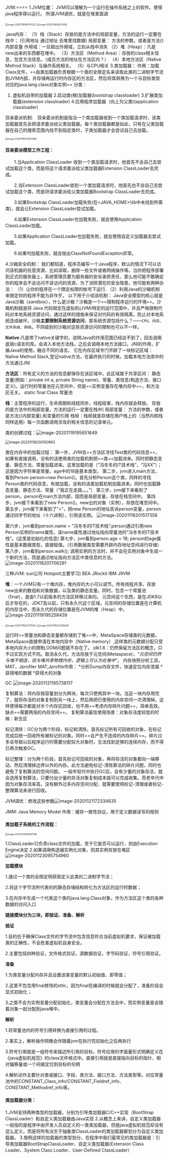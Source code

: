 JVM:====
1.JVM位置：
JVM可以理解为一个运行在操作系统之上的软件。使得java程序得以运行。
所谓JVM调优，就是在堆里面调

<img src="C:\Users\Crazycreate\AppData\Roaming\Typora\typora-user-images\image-20201116160747021.png" alt="image-20201116160747021" style="zoom: 50%;" />

<img src="C:\Users\Crazycreate\AppData\Roaming\Typora\typora-user-images\image-20201116163217492.png" alt="image-20201116163217492" style="zoom: 50%;" />

.java内存： （1）栈（Stack）存放的是方法中的局部变量，方法的运行一定要在栈中；
							(引用地址 通过地址 去堆里找数据)
                             局部变量： 方法的参数，或者是方法{}内部变量
                             作用域：一旦超出作用域，立刻从栈中消失
                      （2）堆（Heap）：凡是new出来的东西都在堆中。
                      （3）方法区（Method Area）：存放的class相关信息，包含方法信息。（成员方法的地址在方法区内？）
                      （4）本地方法区（Native Method Stack）与操作系统相关。
                      （5）与CPU相关
3.类加载器：
作用：加载Class文件，==由类加载器负责根据一个类的全限定名来读取此类的二进制字节流到JVM内部，并存储再运行时内存区的方法区，然后将其转换为一个与目标类型对应的java.lang.class对象实例==
分类：

1. 虚拟机自带的加载器
2.启动类(根)加载器(bootstrap classloader)
3.扩展类加载器(extension classloader)
4.应用程序加载器（向上为父类)(application classloader)

双亲委派机制:　双亲委派机制是指当一个类加载器收到一个类加载请求时，该类加载器首先会把请求委派给父类加载器。每个类加载器都是如此，只有在父类加载器在自己的搜索范围内找不到指定类时，子类加载器才会尝试自己去加载。

<img src="C:\Users\Crazycreate\AppData\Roaming\Typora\typora-user-images\image-20201116220925560.png" alt="image-20201116220925560" style="zoom:50%;" />

#### 双亲委派模型工作工程：

　　1.当Application ClassLoader 收到一个类加载请求时，他首先不会自己去尝试加载这个类，而是将这个请求委派给父类加载器Extension ClassLoader去完成。 

　　2.当Extension ClassLoader收到一个类加载请求时，他首先也不会自己去尝试加载这个类，而是将请求委派给父类加载器Bootstrap ClassLoader去完成。  

　　3.如果Bootstrap ClassLoader加载失败(在<JAVA_HOME>\lib中未找到所需类)，就会让Extension ClassLoader尝试加载。 

　　4.如果Extension ClassLoader也加载失败，就会使用Application ClassLoader加载。 

　　5.如果Application ClassLoader也加载失败，就会使用自定义加载器去尝试加载。 

　　6.如果均加载失败，就会抛出ClassNotFoundException异常。

4.沙箱安全机制：
我们都知道，程序员编写一个Java程序，默认的情况下可以访问该机器的任意资源，比如读取，删除一些文件或者网络操作等。当你把程序部署到正式的服务器上，系统管理员要为服务器的安全承担责任，那么他可能不敢确定你的程序会不会访问不该访问的资源，为了消除潜在的安全隐患，他可能有两种办法：
（1）让你的程序在一个限定权限的帐号下运行.
（2）利用Java的沙箱机制来限定你的程序不能为非作歹。
以下用于介绍该机制：
Java安全模型的核心就是Java沙箱（sandbox），什么是沙箱？沙箱是一个==限制程序运行的环境==。沙箱机制就是将 Java 代码限定在虚拟机(JVM)特定的运行范围中，并且严格限制代码对本地系统资源访问，通过这样的措施来保证对代码的有效隔离，防止对本地系统造成破坏。沙箱**主要限制系统资源访问**，那系统资源包括什么？——`CPU、内存、文件系统、网络`。不同级别的沙箱对这些资源访问的限制也可以不一样。

**Native**:凡是带了native关键字的，说明Java的作用范围已经达不到了，回去调用底层c语言的库。会进入本地方法栈，之后会调用本地方法接口。JNI的作用，扩展Java的使用，融合不同的语言。
它在内存区域专门开辟了一块标记区域：Native Method Stack,登记native方法，在最终执行的时候，加载本地方法库中的方法通过JNI

**方法区**：所有定义的方法的信息都保存在该区域中，此区域属于共享区间：
静态变量(例如：private int a, private String name)、常量、类信息(构造方法、接口定义)，运行时的常量池在元空间中，但是==实例变量存在堆内存中==，和方法区无关。
static final Class 常量池

**栈**：主管程序的运行，生命周期和线程同步。线程结束，栈内存就会释放。
存放的是方法中的局部变量，方法的运行一定要在栈中( 局部变量： 方法的参数，或者是方法{}内部变量),和变量的引用
栈帧：栈帧就是存储在用户栈上的（当然内核栈同样适用）每一次函数调用涉及的相关信息的记录单元。

类的创建过程：![image-20201119195651649](C:\Users\Crazycreate\AppData\Roaming\Typora\typora-user-images\image-20201119195651649.png)

<img src="C:\Users\Crazycreate\AppData\Roaming\Typora\typora-user-images\image-20201118200150963.png" alt="image-20201118200150963" style="zoom: 80%;" />

类在内存中的加载过程：
第一步，JVM去==方法区寻找Test类的代码信息==，如果有直接调用，没有的话使用类的加载机制把==类==加载进来。同时把静态变量、静态方法、常量加载进来。这里加载的是（“冯冬冬的IT技术栈”，“冯XX”）；这是因为字符串是常量，age中的18是基本类型。
第二步，jvm进入main方法，看到Person person=new Person()。首先分析Person这个类，同样的寻找Person类的代码信息，有就加载，没有的话类加载机制加载进来。同时也加载静态变量、静态方法、常量（“我正在走路。。。”）
第三步，jvm接下来看到了person，person在main方法内部，因而是局部变量，存放在栈空间中。
第四步，jvm接下来看到了new Person()。new出的对象（实例），存放在堆空间中。
第五步，jvm接下来看到了“=”，把new Person的地址告诉person变量，person通过四字节的地址（十六进制），引用该实例。
![image-20201118201517356](C:\Users\Crazycreate\AppData\Roaming\Typora\typora-user-images\image-20201118201517356.png)

第六步，jvm看到person.name = “冯冬冬的IT技术栈”;person通过引用new Person实例的name属性，该name属性通过地址指向常量池的"冯冬冬的IT技术栈"。(这里是初始化的信息)
第七步，jvm看到person.age = 18; person的age属性是基本数据类型，直接赋值。（引用数据类型需要开辟内存地址空间进行存储）
第八步，jvm看到person.walk(); 调用实例的方法时，并不会在实例对象中生成一个新的方法，而是通过地址指向方法区中类信息的方法。
![image-20201118201706291](C:\Users\Crazycreate\AppData\Roaming\Typora\typora-user-images\image-20201118201706291.png)

三种JVM:
sun公司 Hotspot(主要学习)
BEA JRockit
IBM J9VM

**堆**：一个JVM只有一个堆内存，堆内存的大小可以调节。所有线程共享。存放new出来的数组和对象数据，以及类的静态变量。同时，包含一个常量池（final），是由1.7以前版本的方法区转移过来的。
元空间这个东西，是在JDK8以后才存在的，JDK7及以前，只有永久代这个区域，元空间的存储位置是在计算机的内存当中，而永久代的存储位置是在JVM的堆（Heap）中。![image-20201119195258439](C:\Users\Crazycreate\AppData\Roaming\Typora\typora-user-images\image-20201119195258439.png)

<img src="C:\Users\Crazycreate\AppData\Roaming\Typora\typora-user-images\image-20201119202117640.png" alt="image-20201119202117640" style="zoom:50%;"/>

<img src="C:\Users\Crazycreate\AppData\Roaming\Typora\typora-user-images\image-20201119202206839.png" alt="image-20201119202206839" style="zoom:50%;" />

运行时==常量池和静态变量都存储到了堆==中，MetaSpace存储类的元数据，MetaSpace直接申请在本地内存中（Native memory）,这样类的元数据分配只受本地内存大小的限制,OOM问题就不存在了。
jdk1.8：仍然保留方法区的概念，只不过实现方式不同。取消永久代，方法存放于元空间(Metaspace)，*"元空间仍然与堆不相连，但与堆共享物理内存，逻辑上可认为在堆中"*。
内存快照分析工具，MAT，Jprofiler
MAT,Jprofile作用：
*分析Dump内存文件，快速定位内存泄漏
*获得堆的数据
*获得大的对象

GC
![image-20201121165738117](C:\Users\Crazycreate\AppData\Roaming\Typora\typora-user-images\image-20201121165738117.png)

复制算法：将内存按容量划分为两块，每次只使用其中一块。当这一块内存用完了，就将存活的对象复制到另一块上，然后再把已使用的内存空间一次清理掉。这样使得每次都是对半个内存区回收，也不用==考虑内存碎片问题==，简单高效。缺点==需要两倍的内存空间==。
复制算法最佳使用场景：对象存活度较低的时候：新生区

标记清除：GC分为两个阶段，标记和清除。首先标记所有可回收的对象，在标记完成后统一回收所有被标记的对象。同时==会产生不连续的内存碎片==。碎片过多会导致以后程序运行时需要分配较大对象时，无法找到足够的连续内存，而不得已再次触发GC。

标记整理：分为两个阶段，首先标记可回收的对象，再将存活的对象都向一端移动，然后清理掉边界以外的内存。此方法避免标记-清除算法的碎片问题，同时也避免了复制算法的空间问题。
一般年轻代中执行GC后，会有少量的对象存活，就会选用复制算法，只要付出少量的存活对象复制成本就可以完成收集。而老年代中因为对象存活率高，没有额外过多内存空间分配，就需要使用标记-清理或者标记-整理算法来进行回收。

JVM调优：修改这些参数![image-20201121172334635](C:\Users\Crazycreate\AppData\Roaming\Typora\typora-user-images\image-20201121172334635.png)

JMM: Java Memory Model
作用：缓存一致性协议，用于定义数据读写的规则

#### **类加载子系统的工作流程**：

<img src="C:\Users\Crazycreate\AppData\Roaming\Typora\typora-user-images\image-20201123095457199.png" alt="image-20201123095457199" style="zoom:50%;" />

1.ClassLoader只负责class文件的加载，至于它是否可以运行，则由Execution Engine决定
2.如果调用构造器实例化对象，则其实例存放在堆区
![image-20201123095754960](C:\Users\Crazycreate\AppData\Roaming\Typora\typora-user-images\image-20201123095754960.png)

**加载模块**

1.通过一个类的全限定明获取定义此类的二进制字节流；

2.将这个字节流所代表的的静态存储结构转化为方法区的运行时数据；

3.在内存中生成一个代表这个类的java.lang.Class对象，作为方法区这个类的各种数据的访问入口

**链接模块分为三块，即验证、准备、解析**

**验证**

1.目的在于确保Class文件的字节流中包含信息符合当前虚拟机要求，保证被加载类的正确性，不会危害虚拟机自身安全。

2.主要包括四种验证，文件格式验证，源数据验证，字节码验证，符号引用验证。

**准备**

1.为类变量分配内存并且设置该类变量的默认初始值，即零值；

2.这里不包含用final修饰的sttic，因为final在编译的时候就会分配了，准备阶段会显式初始化；

3.之类不会为实例变量分配初始化，类变量会分配在方法去中，而实例变量是会随着对象一起分配到java堆中。

**解析**

1.将常量池内的符号引用转换为直接引用的过程。

2.事实上，解析操作网晚会伴随着jvm在执行完初始化之后再执行

3.符号引用就是一组符号来描述所引用的目标。符号应用的字面量形式明确定义在《java虚拟机规范》的class文件格式中。直接引用就是直接指向目标的指针、相对偏移量或一个间接定位到目标的句柄

4.解析动作主要针对类或接口、字段、类方法、接口方法、方法类型等。对应常量池中的CONSTANT_Class_info/CONSTANT_Fieldref_info、CONSTANT_Methodref_info等。

#### **类加载器分类：**

1.JVM支持两种类型的加载器，分别为引导类加载器C/C++实现（BootStrap ClassLoader）和自定义类加载器由Java实现
2.从概念上来讲，自定义类加载器一般指的是程序中由开发人员自定义的一类类加载器，但是java虚拟机规范却没有这么定义，而是将所有派生于抽象类ClassLoader的类加载器都划分为自定义类加载器。
3.按照这样的加载器的类型划分，在程序中我们最常见的类加载器是：引导类加载器BootStrapClassLoader、自定义类加载器(Extension Class Loader、System Class Loader、User-Defined ClassLoader）




































































